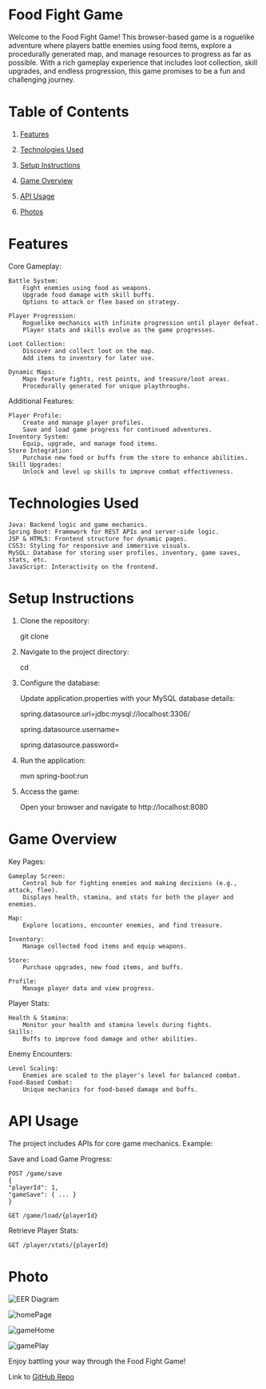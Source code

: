 # Food Fight Game

Welcome to the Food Fight Game!
This browser-based game is a roguelike adventure where players battle enemies using food items, explore a procedurally generated map, and manage resources to progress as far as possible. 
With a rich gameplay experience that includes loot collection, skill upgrades, and endless progression, this game promises to be a fun and challenging journey.

# Table of Contents

1. [Features](#features)


2. [Technologies Used](#technologies-used)


3. [Setup Instructions](#setup-instructions)


4. [Game Overview](#game-overview)


5. [API Usage](#api-usage)


6. [Photos](#photo)


# Features
Core Gameplay:

    Battle System:
        Fight enemies using food as weapons.
        Upgrade food damage with skill buffs.
        Options to attack or flee based on strategy.

    Player Progression:
        Roguelike mechanics with infinite progression until player defeat.
        Player stats and skills evolve as the game progresses.

    Loot Collection:
        Discover and collect loot on the map.
        Add items to inventory for later use.

    Dynamic Maps:
        Maps feature fights, rest points, and treasure/loot areas.
        Procedurally generated for unique playthroughs.

Additional Features:

    Player Profile:
        Create and manage player profiles.
        Save and load game progress for continued adventures.
    Inventory System:
        Equip, upgrade, and manage food items.
    Store Integration:
        Purchase new food or buffs from the store to enhance abilities.
    Skill Upgrades:
        Unlock and level up skills to improve combat effectiveness.


# Technologies Used

    Java: Backend logic and game mechanics.
    Spring Boot: Framework for REST APIs and server-side logic.
    JSP & HTML5: Frontend structure for dynamic pages.
    CSS3: Styling for responsive and immersive visuals.
    MySQL: Database for storing user profiles, inventory, game saves, stats, etc.
    JavaScript: Interactivity on the frontend.


# Setup Instructions

1. Clone the repository:

    
    git clone <repository-url>

2. Navigate to the project directory:

    
    cd <repository-directory>

3. Configure the database:

    
    Update application.properties with your MySQL database details:

    spring.datasource.url=jdbc:mysql://localhost:3306/<your-database>

    spring.datasource.username=<your-username>

    spring.datasource.password=<your-password>

4. Run the application:


    mvn spring-boot:run


5. Access the game:

    
    Open your browser and navigate to http://localhost:8080

# Game Overview
Key Pages:

    Gameplay Screen:
        Central hub for fighting enemies and making decisions (e.g., attack, flee).
        Displays health, stamina, and stats for both the player and enemies.

    Map:
        Explore locations, encounter enemies, and find treasure.

    Inventory:
        Manage collected food items and equip weapons.

    Store:
        Purchase upgrades, new food items, and buffs.

    Profile:
        Manage player data and view progress.

Player Stats:

    Health & Stamina:
        Monitor your health and stamina levels during fights.
    Skills:
        Buffs to improve food damage and other abilities.

Enemy Encounters:

    Level Scaling:
        Enemies are scaled to the player's level for balanced combat.
    Food-Based Combat:
        Unique mechanics for food-based damage and buffs.

# API Usage

The project includes APIs for core game mechanics. Example:

Save and Load Game Progress:
    

    POST /game/save
    {
    "playerId": 1,
    "gameSave": { ... }
    }

    GET /game/load/{playerId}

Retrieve Player Stats:


    GET /player/stats/{playerId}


# Photo

![EER Diagram](https://github.com/1hpPhi/case-study/blob/main/src/main/webapp/pub/images/EERDiagram.PNG?raw=true)

![homePage](https://github.com/1hpPhi/case-study/blob/main/src/main/webapp/pub/images/gameHome.PNG?raw=true)

![gameHome](https://github.com/1hpPhi/case-study/blob/main/src/main/webapp/pub/images/gamePlay.PNG?raw=true)

![gamePlay](https://github.com/1hpPhi/case-study/blob/main/src/main/webapp/pub/images/homePage.PNG?raw=true)


Enjoy battling your way through the Food Fight Game!

Link to [GitHub Repo](https://github.com/1hpPhi/case-study)